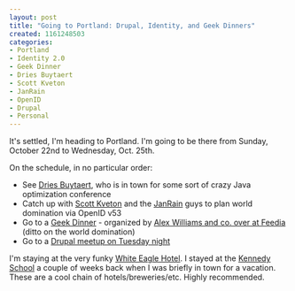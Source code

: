 ```yaml
--- 
layout: post
title: "Going to Portland: Drupal, Identity, and Geek Dinners"
created: 1161248503
categories: 
- Portland
- Identity 2.0
- Geek Dinner
- Dries Buytaert
- Scott Kveton
- JanRain
- OpenID
- Drupal
- Personal
---
```

<p>It&#39;s settled, I&#39;m heading to Portland. I&#39;m going to be there from Sunday, October 22nd to Wednesday, Oct. 25th.</p><p>On the schedule, in no particular order:</p><ul><li>See <a href="http://buytaert.net/">Dries Buytaert</a>, who is in town for some sort of crazy Java optimization conference</li><li>Catch up with <a href="http://kveton.com/blog/">Scott Kveton</a> and the <a href="http://janrain.com/">JanRain</a> guys to plan world domination via OpenID v53<br /></li><li>Go to a <a href="http://upcoming.org/event/118889/">Geek Dinner</a> - organized by <a href="http://feedia.net/wordpress/?p=55">Alex Williams and co. over at Feedia</a> (ditto on the world domination)&nbsp;</li><li>Go to a <a href="http://groups.drupal.org/node/1657">Drupal meetup on Tuesday night</a></li></ul><p>I&#39;m staying at the very funky <a href="http://www.mcmenamins.com/index.php?loc=60">White Eagle Hotel</a>. I stayed at the <a href="http://www.43places.com/places/view/199392">Kennedy School</a> a couple of weeks back when I was briefly in town for a vacation. These are a cool chain of hotels/breweries/etc. Highly recommended. </p>
